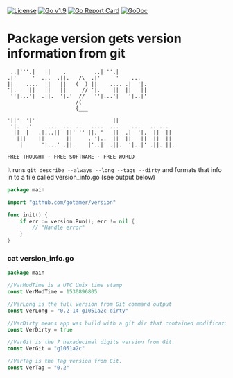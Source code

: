 [![License](https://img.shields.io/badge/license-MIT-blue.svg)](https://opensource.org/licenses/MIT)
[![Go v1.9](https://img.shields.io/badge/Go-v1.9-green.svg)](http://golang.org)
[![Go Report Card](https://goreportcard.com/badge/bitbucket.org/gotamer/version)](https://goreportcard.com/report/github.com/gotamer/version)
[![GoDoc](https://godoc.org/github.com/gotamer/version?status.svg)](https://godoc.org/github.com/gotamer/version)


# Package version gets version information from git

```
 ..|'''.|   ||    .         ..|'''.|          
.|'     '  ...  .||.   /\  .|'     '    ...   
||    ....  ||   ||   (  ) ||    .... .|  '|. 
'|.    ||   ||   ||     // '|.    ||  ||   || 
 ''|...'|  .||.  '|.'  //   ''|...'|   '|..|' 
                      /(                      
                      {___                    

'||'  '|'                         ||                   
 '|.  .'    ....  ... ..   ....  ...    ...   .. ...   
  ||  |   .|...||  ||' '' ||. '   ||  .|  '|.  ||  ||  
   |||    ||       ||     . '|..  ||  ||   ||  ||  ||  
    |      '|...' .||.    |'..|' .||.  '|..|' .||. ||. 
                                                       
FREE THOUGHT · FREE SOFTWARE · FREE WORLD
```

It runs `git describe --always --long --tags --dirty` and formats that info in to a file called version_info.go (see output below)

```go
package main

import "github.com/gotamer/version"

func init() {
	if err := version.Run(); err != nil {
		// "Handle error"
	}
}
```

### cat version_info.go

```go
package main

//VarModTime is a UTC Unix time stamp
const VerModTime = 1530896805

//VarLong is the full version from Git command output
const VerLong = "0.2-14-g1051a2c-dirty"

//VarDirty means app was build with a git dir that contained modifications which had not been committed.
const VerDirty = true

//VarGit is the 7 hexadecimal digits version from Git.
const VerGit = "g1051a2c"

//VarTag is the Tag version from Git.
const VerTag = "0.2"

```
